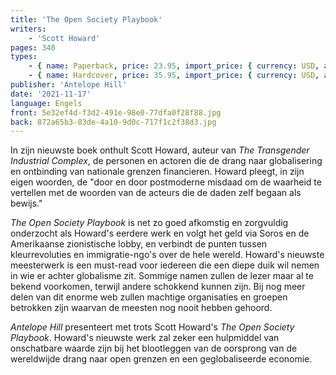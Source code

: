 ```yaml
---
title: 'The Open Society Playbook'
writers:
    - 'Scott Howard'
pages: 340
types:
    - { name: Paperback, price: 23.95, import_price: { currency: USD, amount: 21.51 }, isbn: 978-1-953730-99-2 }
    - { name: Hardcover, price: 35.95, import_price: { currency: USD, amount: 0.0 }, isbn: 978-1-956887-00-6 }
publisher: 'Antelope Hill'
date: '2021-11-17'
language: Engels
front: 5e32ef4d-f3d2-491e-98e0-77dfa0f28f88.jpg
back: 872a65b3-83de-4a10-9d0c-717f1c2f38d3.jpg
---
```


In zijn nieuwste boek onthult Scott Howard, auteur van *The Transgender Industrial Complex*, de personen en actoren die de drang naar globalisering en ontbinding van nationale grenzen financieren. Howard pleegt, in zijn eigen woorden, de "door en door postmoderne misdaad om de waarheid te vertellen met de woorden van de acteurs die de daden zelf begaan als bewijs."
 
*The Open Society Playbook* is net zo goed afkomstig en zorgvuldig onderzocht als Howard's eerdere werk en volgt het geld via Soros en de Amerikaanse zionistische lobby, en verbindt de punten tussen kleurrevoluties en immigratie-ngo's over de hele wereld. Howard's nieuwste meesterwerk is een must-read voor iedereen die een diepe duik wil nemen in wie er achter globalisme zit. Sommige namen zullen de lezer maar al te bekend voorkomen, terwijl andere schokkend kunnen zijn. Bij nog meer delen van dit enorme web zullen machtige organisaties en groepen betrokken zijn waarvan de meesten nog nooit hebben gehoord.
 
*Antelope Hill* presenteert met trots Scott Howard's *The Open Society Playbook*. Howard's nieuwste werk zal zeker een hulpmiddel van onschatbare waarde zijn bij het blootleggen van de oorsprong van de wereldwijde drang naar open grenzen en een geglobaliseerde economie.
